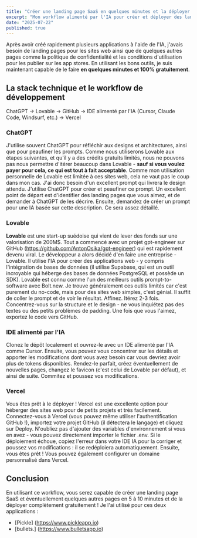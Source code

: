 ```yaml
---
title: "Créer une landing page SaaS en quelques minutes et la déployer gratuitement"
excerpt: "Mon workflow alimenté par l'IA pour créer et déployer des landing pages d'applications en quelques minutes et gratuitement."
date: "2025-07-22"
published: true
---
```


Après avoir créé rapidement plusieurs applications à l'aide de l'IA, j'avais besoin de landing pages pour les sites web ainsi que de quelques autres pages comme la politique de confidentialité et les conditions d'utilisation pour les publier sur les app stores. En utilisant les bons outils, je suis maintenant capable de le faire **en quelques minutes et 100% gratuitement**.

## La stack technique et le workflow de développement

ChatGPT → Lovable → GitHub → IDE alimenté par l'IA (Cursor, Claude Code, Windsurf, etc.) → Vercel

### ChatGPT
J'utilise souvent ChatGPT pour réfléchir aux designs et architectures, ainsi que pour peaufiner les prompts. Comme nous utiliserons Lovable aux étapes suivantes, et qu'il y a des crédits gratuits limités, nous ne pouvons pas nous permettre d'itérer beaucoup dans Lovable - **sauf si vous voulez payer pour cela, ce qui est tout à fait acceptable**. Comme mon utilisation personnelle de Lovable est limitée à ces sites web, cela ne vaut pas le coup dans mon cas. J'ai donc besoin d'un excellent prompt qui livrera le design attendu. J'utilise ChatGPT pour créer et peaufiner ce prompt. Un excellent point de départ est d'identifier des landing pages que vous aimez, et de demander à ChatGPT de les décrire. Ensuite, demandez de créer un prompt pour une IA basée sur cette description. Ce sera assez détaillé.

### Lovable
**Lovable** est une start-up suédoise qui vient de lever des fonds sur une valorisation de 200M$. Tout a commencé avec un projet gpt-engineer sur GitHub (https://github.com/AntonOsika/gpt-engineer) qui est rapidement devenu viral. Le développeur a alors décidé d'en faire une entreprise - Lovable. Il utilise l'IA pour créer des applications web - y compris l'intégration de bases de données (il utilise Supabase, qui est un outil incroyable qui héberge des bases de données PostgreSQL et possède un SDK). Lovable est connu comme l'un des meilleurs outils prompt-to-software avec Bolt.new. Je trouve généralement ces outils limités car c'est purement du no-code, mais pour des sites web simples, c'est génial. Il suffit de coller le prompt et de voir le résultat. Affinez. Itérez 2-3 fois. Concentrez-vous sur la structure et le design - ne vous inquiétez pas des textes ou des petits problèmes de padding. Une fois que vous l'aimez, exportez le code vers GitHub.

### IDE alimenté par l'IA
Clonez le dépôt localement et ouvrez-le avec un IDE alimenté par l'IA comme Cursor. Ensuite, vous pouvez vous concentrer sur les détails et apporter les modifications dont vous avez besoin car vous devriez avoir plus de tokens disponibles. Rendez-le parfait, créez éventuellement de nouvelles pages, changez le favicon (c'est celui de Lovable par défaut), et ainsi de suite. Commitez et poussez vos modifications.

### Vercel
Vous êtes prêt à le déployer ! Vercel est une excellente option pour héberger des sites web pour de petits projets et très facilement. Connectez-vous à Vercel (vous pouvez même utiliser l'authentification GitHub !), importez votre projet GitHub (il détectera le langage) et cliquez sur Deploy. N'oubliez pas d'ajouter des variables d'environnement si vous en avez - vous pouvez directement importer le fichier .env. Si le déploiement échoue, copiez l'erreur dans votre IDE IA pour la corriger et poussez vos modifications : il se redéploiera automatiquement. Ensuite, vous êtes prêt ! Vous pouvez également configurer un domaine personnalisé dans Vercel.

## Conclusion
En utilisant ce workflow, vous serez capable de créer une landing page SaaS et éventuellement quelques autres pages en 5 à 10 minutes et de la déployer complètement gratuitement ! Je l'ai utilisé pour ces deux applications :
- [Pickle] (https://www.pickleapp.io)
- [bullets.] (https://www.bulletsapp.io)